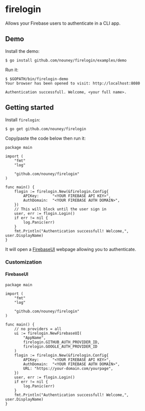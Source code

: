 # firelogin

Allows your Firebase users to authenticate in a CLI app.

## Demo

Install the demo:
```shell
$ go install github.com/nouney/firelogin/examples/demo
```

Run it:
```shell
$ $GOPATH/bin/firelogin-demo
Your browser has been opened to visit: http://localhost:8080

Authentication successfull. Welcome, <your full name>.
```

## Getting started

Install `firelogin`:
```shell
$ go get github.com/nouney/firelogin
```

Copy/paste the code below then run it:

```golang
package main

import (
	"fmt"
	"log"

	"github.com/nouney/firelogin"
)

func main() {
	flogin := firelogin.New(&firelogin.Config{
		APIKey:      "<YOUR FIREBASE API KEY>",
		AuthDomain:  "<YOUR FIREBASE AUTH DOMAIN>",
	})
	// This will block until the user sign in
	user, err := flogin.Login()
	if err != nil {
		log.Panic(err)
	}
	fmt.Println("Authentication successfull! Welcome,", user.DisplayName)
}
```

It will open a [FirebaseUI](https://github.com/firebase/firebaseui-web) webpage allowing you to authenticate.

### Customization

#### FirebaseUI

```golang
package main

import (
	"fmt"
	"log"

	"github.com/nouney/firelogin"
)

func main() {
    // no providers = all
	ui := firelogin.NewFirebaseUI(
		"AppName", 
		firelogin.GITHUB_AUTH_PROVIDER_ID, 
		firelogin.GOOGLE_AUTH_PROVIDER_ID
	)
	flogin := firelogin.New(&firelogin.Config{
		APIKey:      "<YOUR FIREBASE API KEY>",
		AuthDomain:  "<YOUR FIREBASE AUTH DOMAIN>",
		URL: "https://your-domain.com/yourpage",
	})
	user, err := flogin.Login()
	if err != nil {
		log.Panic(err)
	}
	fmt.Println("Authentication successfull! Welcome,", user.DisplayName)
}
```